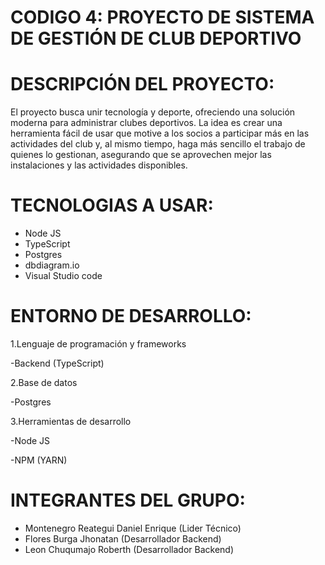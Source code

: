# CODIGO 4: PROYECTO DE SISTEMA DE GESTIÓN DE CLUB DEPORTIVO
# DESCRIPCIÓN DEL PROYECTO:
El proyecto busca unir tecnología y deporte, ofreciendo una solución moderna para administrar clubes deportivos. La idea es crear una herramienta fácil de usar que motive a los socios a participar más en las actividades del club y, al mismo tiempo, haga más sencillo el trabajo de quienes lo gestionan, asegurando que se aprovechen mejor las instalaciones y las actividades disponibles.
# TECNOLOGIAS A USAR:
- Node JS
- TypeScript
- Postgres
- dbdiagram.io
- Visual Studio code
# ENTORNO DE DESARROLLO:

1.Lenguaje de programación y frameworks

-Backend (TypeScript)

2.Base de datos

-Postgres

3.Herramientas de desarrollo

-Node JS

-NPM (YARN)

# INTEGRANTES DEL GRUPO:
- Montenegro Reategui Daniel Enrique (Lider Técnico)
- Flores Burga Jhonatan (Desarrollador Backend)
- Leon Chuqumajo Roberth (Desarrollador Backend)
